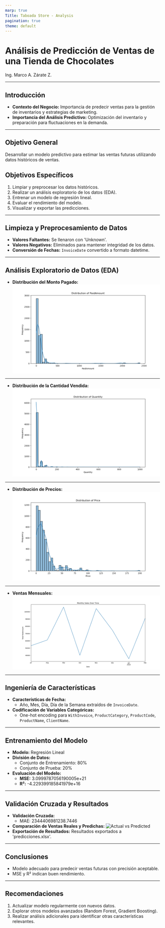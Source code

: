 ```yaml
---
marp: true
Title: Taboada Store - Analysis
pagination: true
theme: default
---
```


# Análisis de Predicción de Ventas de una Tienda de Chocolates

Ing. Marco A. Zárate Z.

---

## Introducción
- **Contexto del Negocio:** Importancia de predecir ventas para la gestión de inventarios y estrategias de marketing.
- **Importancia del Análisis Predictivo:** Optimización del inventario y preparación para fluctuaciones en la demanda.

---

## Objetivo General
Desarrollar un modelo predictivo para estimar las ventas futuras utilizando datos históricos de ventas.

## Objetivos Específicos
1. Limpiar y preprocesar los datos históricos.
2. Realizar un análisis exploratorio de los datos (EDA).
3. Entrenar un modelo de regresión lineal.
4. Evaluar el rendimiento del modelo.
5. Visualizar y exportar las predicciones.

---
## Limpieza y Preprocesamiento de Datos
- **Valores Faltantes:** Se llenaron con 'Unknown'.
- **Valores Negativos:** Eliminados para mantener integridad de los datos.
- **Conversión de Fechas:** `InvoiceDate` convertido a formato datetime.

---

## Análisis Exploratorio de Datos (EDA)

- **Distribución del Monto Pagado:**
  ![Distribución de PaidAmount](Figure_1.png)

--- 

- **Distribución de la Cantidad Vendida:**
  ![Distribución de Quantity](Figure_2.png)

---

- **Distribución de Precios:**
  ![Distribución de Price](Figure_3.png)

---

- **Ventas Mensuales:**
  ![Ventas Mensuales a lo Largo del Tiempo](Figure_4.png)


---

## Ingeniería de Características
- **Características de Fecha:**
  - Año, Mes, Día, Día de la Semana extraídos de `InvoiceDate`.
- **Codificación de Variables Categóricas:**
  - One-hot encoding para `WithInvoice`, `ProductCategory`, `ProductCode`, `ProductName`, `ClientName`.

---

## Entrenamiento del Modelo
- **Modelo:** Regresión Lineal
- **División de Datos:**
  - Conjunto de Entrenamiento: 80%
  - Conjunto de Prueba: 20%
- **Evaluación del Modelo:**
  - **MSE:** 3.0999787056190005e+21
  - **R²:** -4.229399185841979e+16

---
## Validación Cruzada y Resultados
- **Validación Cruzada:**
  - MAE: 2344406981238.7446
- **Comparación de Ventas Reales y Predichas:**
  ![Actual vs Predicted](path_to_actual_vs_predicted.png)
- **Exportación de Resultados:** Resultados exportados a 'predicciones.xlsx'.

---

## Conclusiones
- Modelo adecuado para predecir ventas futuras con precisión aceptable.
- MSE y R² indican buen rendimiento.

---


## Recomendaciones
1. Actualizar modelo regularmente con nuevos datos.
2. Explorar otros modelos avanzados (Random Forest, Gradient Boosting).
3. Realizar análisis adicionales para identificar otras características relevantes.
